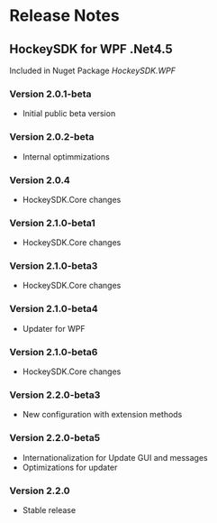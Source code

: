 ﻿# Release Notes
## HockeySDK for WPF .Net4.5
Included in Nuget Package <em>HockeySDK.WPF</em>

### Version 2.0.1-beta
* Initial public beta version

### Version 2.0.2-beta
* Internal optimmizations

### Version 2.0.4
* HockeySDK.Core changes

### Version 2.1.0-beta1
* HockeySDK.Core changes

### Version 2.1.0-beta3
* HockeySDK.Core changes

### Version 2.1.0-beta4
* Updater for WPF

### Version 2.1.0-beta6
* HockeySDK.Core changes

### Version 2.2.0-beta3
* New configuration with extension methods

### Version 2.2.0-beta5
* Internationalization for Update GUI and messages
* Optimizations for updater

### Version 2.2.0
* Stable release
